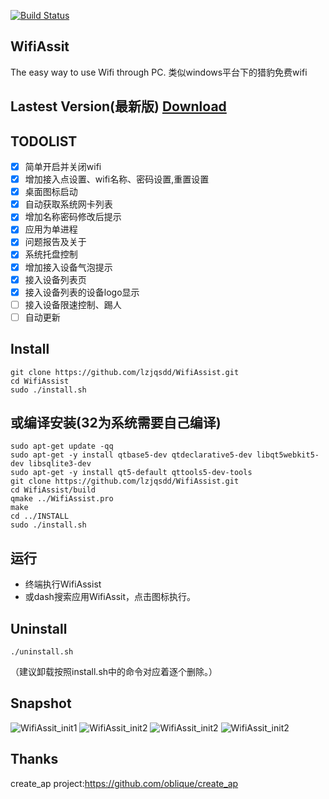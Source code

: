 [![Build Status](https://travis-ci.org/lzjqsdd/WifiAssist.svg?branch=master)](https://travis-ci.org/lzjqsdd/WifiAssist)

## WifiAssit
  The easy way to use Wifi through PC.
  类似windows平台下的猎豹免费wifi
  
## Lastest Version(最新版) [Download](https://github.com/lzjqsdd/WifiAssist/archive/v0.7.zip)  
  
  
## TODOLIST
- [x] 简单开启并关闭wifi
- [x] 增加接入点设置、wifi名称、密码设置,重置设置
- [x] 桌面图标启动
- [x] 自动获取系统网卡列表
- [x] 增加名称密码修改后提示
- [x] 应用为单进程
- [x] 问题报告及关于
- [x] 系统托盘控制
- [x] 增加接入设备气泡提示
- [x] 接入设备列表页
- [x] 接入设备列表的设备logo显示
- [ ] 接入设备限速控制、踢人
- [ ] 自动更新

## Install

  ```shell
  git clone https://github.com/lzjqsdd/WifiAssist.git
  cd WifiAssist
  sudo ./install.sh
  ```
  
## 或编译安装(32为系统需要自己编译)
  ```
  sudo apt-get update -qq
  sudo apt-get -y install qtbase5-dev qtdeclarative5-dev libqt5webkit5-dev libsqlite3-dev
  sudo apt-get -y install qt5-default qttools5-dev-tools
  git clone https://github.com/lzjqsdd/WifiAssist.git
  cd WifiAssist/build
  qmake ../WifiAssist.pro
  make
  cd ../INSTALL
  sudo ./install.sh
  ```
  
## 运行
- 终端执行WifiAssist
- 或dash搜索应用WifiAssit，点击图标执行。

## Uninstall
  ```shell
  ./uninstall.sh
  ```
  （建议卸载按照install.sh中的命令对应着逐个删除。）
## Snapshot
![WifiAssit_init1](https://github.com/lzjqsdd/WifiAssist/blob/master/screenshot/WifiAssistForLinux-Main.png)
![WifiAssit_init2](https://github.com/lzjqsdd/WifiAssist/blob/master/screenshot/WifiAssistForLinux-Settings.png)
![WifiAssit_init2](https://github.com/lzjqsdd/WifiAssist/blob/master/screenshot/WifiAssistForLinux-Device.png)
![WifiAssit_init2](https://github.com/lzjqsdd/WifiAssist/blob/master/screenshot/ClientNotify.png)

## Thanks
  create_ap project:https://github.com/oblique/create_ap
